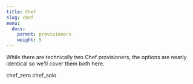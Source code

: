 ```yaml
---
title: Chef
slug: chef
menu:
  docs:
    parent: provisioners
    weight: 5
---
```


While there are technically two Chef provisioners, the options are nearly identical so we'll cover them both here.

chef_zero
chef_solo
